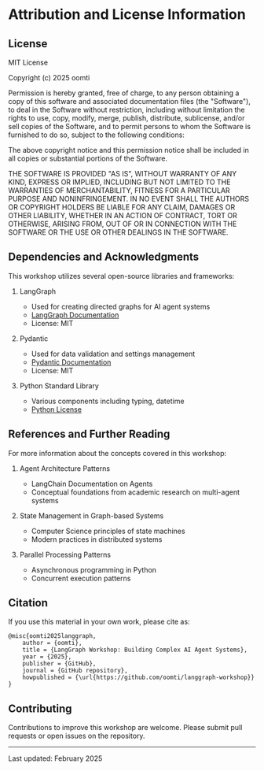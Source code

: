 # Attribution and License Information

## License
MIT License

Copyright (c) 2025 oomti

Permission is hereby granted, free of charge, to any person obtaining a copy
of this software and associated documentation files (the "Software"), to deal
in the Software without restriction, including without limitation the rights
to use, copy, modify, merge, publish, distribute, sublicense, and/or sell
copies of the Software, and to permit persons to whom the Software is
furnished to do so, subject to the following conditions:

The above copyright notice and this permission notice shall be included in all
copies or substantial portions of the Software.

THE SOFTWARE IS PROVIDED "AS IS", WITHOUT WARRANTY OF ANY KIND, EXPRESS OR
IMPLIED, INCLUDING BUT NOT LIMITED TO THE WARRANTIES OF MERCHANTABILITY,
FITNESS FOR A PARTICULAR PURPOSE AND NONINFRINGEMENT. IN NO EVENT SHALL THE
AUTHORS OR COPYRIGHT HOLDERS BE LIABLE FOR ANY CLAIM, DAMAGES OR OTHER
LIABILITY, WHETHER IN AN ACTION OF CONTRACT, TORT OR OTHERWISE, ARISING FROM,
OUT OF OR IN CONNECTION WITH THE SOFTWARE OR THE USE OR OTHER DEALINGS IN THE
SOFTWARE.

## Dependencies and Acknowledgments

This workshop utilizes several open-source libraries and frameworks:

1. LangGraph
   - Used for creating directed graphs for AI agent systems
   - [LangGraph Documentation](https://python.langchain.com/docs/langgraph)
   - License: MIT

2. Pydantic
   - Used for data validation and settings management
   - [Pydantic Documentation](https://docs.pydantic.dev/)
   - License: MIT

3. Python Standard Library
   - Various components including typing, datetime
   - [Python License](https://docs.python.org/3/license.html)

## References and Further Reading

For more information about the concepts covered in this workshop:

1. Agent Architecture Patterns
   - LangChain Documentation on Agents
   - Conceptual foundations from academic research on multi-agent systems

2. State Management in Graph-based Systems
   - Computer Science principles of state machines
   - Modern practices in distributed systems

3. Parallel Processing Patterns
   - Asynchronous programming in Python
   - Concurrent execution patterns

## Citation

If you use this material in your own work, please cite as:

```
@misc{oomti2025langgraph,
    author = {oomti},
    title = {LangGraph Workshop: Building Complex AI Agent Systems},
    year = {2025},
    publisher = {GitHub},
    journal = {GitHub repository},
    howpublished = {\url{https://github.com/oomti/langgraph-workshop}}
}
```

## Contributing

Contributions to improve this workshop are welcome. Please submit pull requests or open issues on the repository.

---
Last updated: February 2025
